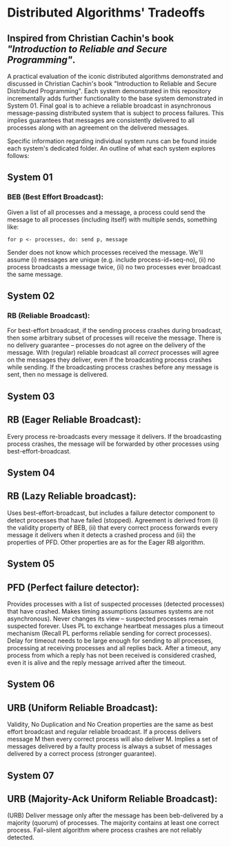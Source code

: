 # Distributed Algorithms' Tradeoffs 

## Inspired from Christian Cachin's book *"Introduction to Reliable and Secure Programming"*.

A practical evaluation of the iconic distributed algorithms demonstrated and discussed in Christian Cachin's book "Introduction to Reliable and Secure Distributed Programming".  Each system demonstrated in this repository incrementally adds further functionality to the base system demonstrated in System 01.  Final goal is to achieve a reliable broadcast in asynchronous message-passing distributed system that is subject to process failures.  This implies guarantees that messages are consistently delivered to all processes along with an agreement on the delivered messages.

Specific information regarding individual system runs can be found inside each system's dedicated folder.  An outline of what each system explores follows:

## System 01
### BEB (Best Effort Broadcast):
Given a list of all processes and a message, a process could send the message to all processes (including itself) with multiple sends, something like:

`for p <- processes, do: send p, message`

Sender does not know which processes received the message.  We'll assume (i) messages are unique (e.g. include process-id+seq-no), (ii) no process broadcasts a message twice, (ii) no two processes ever broadcast the same message.

## System 02
### RB (Reliable Broadcast):
For best-effort broadcast, if the sending process crashes during broadcast, then some arbitrary subset of processes will receive the message.  There is no delivery guarantee – processes do not agree on the delivery of the message.  With (regular) reliable broadcast all *correct* processes will agree on the messages they deliver, even if the broadcasting process crashes while sending.  If the broadcasting process crashes before any message is sent, then no message is delivered.

## System 03
## RB (Eager Reliable Broadcast):
Every process re-broadcasts every message it delivers.  If the broadcasting process crashes, the message will be forwarded by other processes using best-effort-broadcast.

## System 04
## RB (Lazy Reliable broadcast):
Uses best-effort-broadcast, but includes a failure detector component to detect processes that have failed (stopped).  Agreement is derived from (i) the validity property of BEB, (ii) that every correct process forwards every message it delivers when it detects a crashed process and (iii) the properties of PFD. Other properties are as for the Eager RB algorithm.

## System 05
## PFD (Perfect failure detector):
Provides processes with a list of suspected processes (detected processes) that have crashed.  Makes timing assumptions (assumes systems are not asynchronous).  Never changes its view – suspected processes remain suspected forever.  Uses PL to exchange heartbeat messages plus a timeout mechanism (Recall PL performs reliable sending for correct processes).  Delay for timeout needs to be large enough for sending to all processes, processing at receiving processes and all replies back.  After a timeout, any process from which a reply has not been received is considered crashed, even it is alive and the reply message arrived after the timeout.

## System 06
## URB (Uniform Reliable Broadcast):
Validity, No Duplication and No Creation properties are the same as best effort broadcast and regular reliable broadcast.  If a process delivers message M then every correct process will also deliver M.  Implies a set of messages delivered by a faulty process is always a subset of messages delivered by a correct process (stronger guarantee).

## System 07
## URB (Majority-Ack Uniform Reliable Broadcast):
(URB) Deliver message only after the message has been beb-delivered by a majority (quorum) of processes.  The majority contains at least one correct process.  Fail-silent algorithm where process crashes are not reliably detected.  
